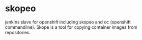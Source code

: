 # skopeo

jenkins slave for openshift including skopeo and oc (openshift commandline).
Skope is a tool for copying container images from repositories.
